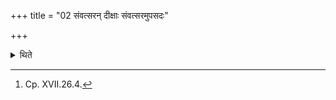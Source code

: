+++
title = "02 संवत्सरन् दीक्षाः संवत्सरमुपसदः"

+++

<details><summary>थिते</summary>

2. The Dīkṣā (period should be) one year; the Upasad period should be one year.[^1]  

[^1]: Cp. XVII.26.4.  
</details>
